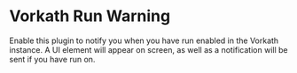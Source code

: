 # Vorkath Run Warning
Enable this plugin to notify you when you have run enabled in the Vorkath instance.
A UI element will appear on screen, as well as a notification will be sent if you have run on. 